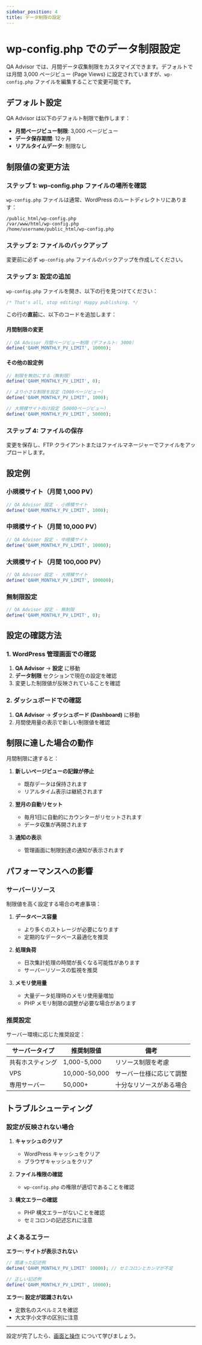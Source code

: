 ```yaml
---
sidebar_position: 4
title: データ制限の設定
---
```


# wp-config.php でのデータ制限設定

QA Advisor では、月間データ収集制限をカスタマイズできます。デフォルトでは月間 3,000 ページビュー (Page Views) に設定されていますが、`wp-config.php` ファイルを編集することで変更可能です。

## デフォルト設定

QA Advisor は以下のデフォルト制限で動作します：

- **月間ページビュー制限**: 3,000 ページビュー
- **データ保存期間**: 12ヶ月
- **リアルタイムデータ**: 制限なし

## 制限値の変更方法

### ステップ 1: wp-config.php ファイルの場所を確認

`wp-config.php` ファイルは通常、WordPress のルートディレクトリにあります：

```
/public_html/wp-config.php
/var/www/html/wp-config.php
/home/username/public_html/wp-config.php
```

### ステップ 2: ファイルのバックアップ

変更前に必ず `wp-config.php` ファイルのバックアップを作成してください。

### ステップ 3: 設定の追加

`wp-config.php` ファイルを開き、以下の行を見つけてください：

```php
/* That's all, stop editing! Happy publishing. */
```

この行の**直前**に、以下のコードを追加します：

#### 月間制限の変更

```php
// QA Advisor 月間ページビュー制限（デフォルト: 3000）
define('QAHM_MONTHLY_PV_LIMIT', 10000);
```

#### その他の設定例

```php
// 制限を無効にする（無制限）
define('QAHM_MONTHLY_PV_LIMIT', 0);

// より小さな制限を設定（1000ページビュー）
define('QAHM_MONTHLY_PV_LIMIT', 1000);

// 大規模サイト向け設定（50000ページビュー）
define('QAHM_MONTHLY_PV_LIMIT', 50000);
```

### ステップ 4: ファイルの保存

変更を保存し、FTP クライアントまたはファイルマネージャーでファイルをアップロードします。

## 設定例

### 小規模サイト（月間 1,000 PV）

```php
// QA Advisor 設定 - 小規模サイト
define('QAHM_MONTHLY_PV_LIMIT', 1000);
```

### 中規模サイト（月間 10,000 PV）

```php
// QA Advisor 設定 - 中規模サイト
define('QAHM_MONTHLY_PV_LIMIT', 10000);
```

### 大規模サイト（月間 100,000 PV）

```php
// QA Advisor 設定 - 大規模サイト
define('QAHM_MONTHLY_PV_LIMIT', 100000);
```

### 無制限設定

```php
// QA Advisor 設定 - 無制限
define('QAHM_MONTHLY_PV_LIMIT', 0);
```

## 設定の確認方法

### 1. WordPress 管理画面での確認

1. **QA Advisor** → **設定** に移動
2. **データ制限** セクションで現在の設定を確認
3. 変更した制限値が反映されていることを確認

### 2. ダッシュボードでの確認

1. **QA Advisor** → **ダッシュボード (Dashboard)** に移動
2. 月間使用量の表示で新しい制限値を確認

## 制限に達した場合の動作

月間制限に達すると：

1. **新しいページビューの記録が停止**
   - 既存データは保持されます
   - リアルタイム表示は継続されます

2. **翌月の自動リセット**
   - 毎月1日に自動的にカウンターがリセットされます
   - データ収集が再開されます

3. **通知の表示**
   - 管理画面に制限到達の通知が表示されます

## パフォーマンスへの影響

### サーバーリソース

制限値を高く設定する場合の考慮事項：

1. **データベース容量**
   - より多くのストレージが必要になります
   - 定期的なデータベース最適化を推奨

2. **処理負荷**
   - 日次集計処理の時間が長くなる可能性があります
   - サーバーリソースの監視を推奨

3. **メモリ使用量**
   - 大量データ処理時のメモリ使用量増加
   - PHP メモリ制限の調整が必要な場合があります

### 推奨設定

サーバー環境に応じた推奨設定：

| サーバータイプ | 推奨制限値 | 備考 |
|---------------|-----------|------|
| 共有ホスティング | 1,000-5,000 | リソース制限を考慮 |
| VPS | 10,000-50,000 | サーバー仕様に応じて調整 |
| 専用サーバー | 50,000+ | 十分なリソースがある場合 |

## トラブルシューティング

### 設定が反映されない場合

1. **キャッシュのクリア**
   - WordPress キャッシュをクリア
   - ブラウザキャッシュをクリア

2. **ファイル権限の確認**
   - `wp-config.php` の権限が適切であることを確認

3. **構文エラーの確認**
   - PHP 構文エラーがないことを確認
   - セミコロンの記述忘れに注意

### よくあるエラー

**エラー: サイトが表示されない**
```php
// 間違った記述例
define('QAHM_MONTHLY_PV_LIMIT' 10000); // セミコロンとカンマが不足

// 正しい記述例
define('QAHM_MONTHLY_PV_LIMIT', 10000);
```

**エラー: 設定が認識されない**
- 定数名のスペルミスを確認
- 大文字小文字の区別に注意


---

設定が完了したら、[画面と操作](/docs/user-manual/screens-and-operations) について学びましょう。
